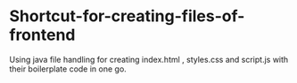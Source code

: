 # Shortcut-for-creating-files-of-frontend
Using java file handling for creating index.html , styles.css and script.js with their boilerplate code in one go.
